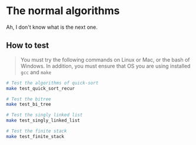 # The normal algorithms

Ah, I don't know what is the next one.

## How to test

> You must try the following commands on Linux or Mac, or the bash of Windows. In addition, you must ensure that OS you are using installed `gcc` and `make`

```bash
# Test the algorithms of quick-sort
make test_quick_sort_recur
```

```bash
# Test the bitree
make test_bi_tree
```

```bash
# Test the singly linked list
make test_singly_linked_list
```

```bash
# Test the finite stack
make test_finite_stack
```